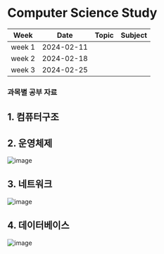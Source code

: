# Computer Science Study

|Week|Date|Topic|Subject|
|:---:|:---:|:---:|:---:|
|week 1|2024-02-11||||
|week 2|2024-02-18||||
|week 3|2024-02-25||||


### 과목별 공부 자료
## 1. 컴퓨터구조

## 2. 운영체제
![image](https://github.com/yht0827/cs_study/assets/35368554/b0591722-bcd1-48ff-bcb8-9c72eeb93baa)

## 3. 네트워크
 ![image](https://github.com/yht0827/cs_study/assets/35368554/d86a7b86-57a6-4d72-aa8b-1757abb31cd2)

## 4. 데이터베이스
 ![image](https://github.com/yht0827/cs_study/assets/35368554/93802095-3976-4f2c-984e-d4d1c48e8fc0)

